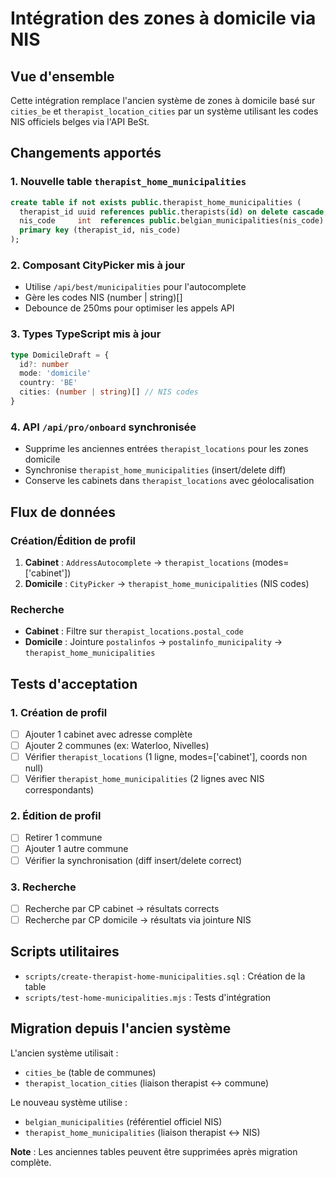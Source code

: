 # Intégration des zones à domicile via NIS

## Vue d'ensemble

Cette intégration remplace l'ancien système de zones à domicile basé sur `cities_be` et `therapist_location_cities` par un système utilisant les codes NIS officiels belges via l'API BeSt.

## Changements apportés

### 1. Nouvelle table `therapist_home_municipalities`

```sql
create table if not exists public.therapist_home_municipalities (
  therapist_id uuid references public.therapists(id) on delete cascade,
  nis_code     int  references public.belgian_municipalities(nis_code) on delete cascade,
  primary key (therapist_id, nis_code)
);
```

### 2. Composant CityPicker mis à jour

- Utilise `/api/best/municipalities` pour l'autocomplete
- Gère les codes NIS (number | string)[]
- Debounce de 250ms pour optimiser les appels API

### 3. Types TypeScript mis à jour

```typescript
type DomicileDraft = {
  id?: number
  mode: 'domicile'
  country: 'BE'
  cities: (number | string)[] // NIS codes
}
```

### 4. API `/api/pro/onboard` synchronisée

- Supprime les anciennes entrées `therapist_locations` pour les zones domicile
- Synchronise `therapist_home_municipalities` (insert/delete diff)
- Conserve les cabinets dans `therapist_locations` avec géolocalisation

## Flux de données

### Création/Édition de profil

1. **Cabinet** : `AddressAutocomplete` → `therapist_locations` (modes=['cabinet'])
2. **Domicile** : `CityPicker` → `therapist_home_municipalities` (NIS codes)

### Recherche

- **Cabinet** : Filtre sur `therapist_locations.postal_code`
- **Domicile** : Jointure `postalinfos` → `postalinfo_municipality` → `therapist_home_municipalities`

## Tests d'acceptation

### 1. Création de profil
- [ ] Ajouter 1 cabinet avec adresse complète
- [ ] Ajouter 2 communes (ex: Waterloo, Nivelles)
- [ ] Vérifier `therapist_locations` (1 ligne, modes=['cabinet'], coords non null)
- [ ] Vérifier `therapist_home_municipalities` (2 lignes avec NIS correspondants)

### 2. Édition de profil
- [ ] Retirer 1 commune
- [ ] Ajouter 1 autre commune
- [ ] Vérifier la synchronisation (diff insert/delete correct)

### 3. Recherche
- [ ] Recherche par CP cabinet → résultats corrects
- [ ] Recherche par CP domicile → résultats via jointure NIS

## Scripts utilitaires

- `scripts/create-therapist-home-municipalities.sql` : Création de la table
- `scripts/test-home-municipalities.mjs` : Tests d'intégration

## Migration depuis l'ancien système

L'ancien système utilisait :
- `cities_be` (table de communes)
- `therapist_location_cities` (liaison therapist ↔ commune)

Le nouveau système utilise :
- `belgian_municipalities` (référentiel officiel NIS)
- `therapist_home_municipalities` (liaison therapist ↔ NIS)

**Note** : Les anciennes tables peuvent être supprimées après migration complète.

